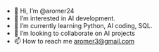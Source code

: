 - 👋 Hi, I’m @aromer24
- 👀 I’m interested in AI development.
- 🌱 I’m currently learning Python, AI coding, SQL.
- 💞️ I’m looking to collaborate on AI projects
- 📫 How to reach me aromer3@gmail.com

<!---
aromer24/aromer24 is a ✨ special ✨ repository because its `README.md` (this file) appears on your GitHub profile.
You can click the Preview link to take a look at your changes.
--->
